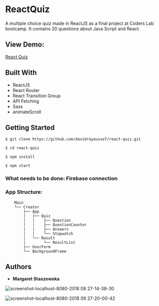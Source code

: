 # ReactQuiz
A multiple choice quiz made in ReactJS as a final project at Coders Lab bootcamp.
It contains 20 questions about Java Script and React.

## View Demo:
[React Quiz](https://megfan.github.io/React_Quiz/)

## Built With

* ReactJS
* React Router
* React Transition Group
* API Fetching
* Sass
* animateScroll

## Getting Started

    $ git clone https://github.com/davidrayoussef/react-quiz.git
    
    $ cd react-quiz
    
    $ npm install
    
    $ npm start

### What needs to be done: Firebase connection

### App Structure:

        Main
        └── Creator
            ├── App
            |   ├── Quiz
            |   |    ├── Question
            |   |    ├── QuestionCounter
            |   |    ├── Answers
            |   |    └── Stopwatch
            |   └── Result
            |        └── ResultList
            ├── UserForm
            └── BackgroundFrame

## Authors

* **Margaret Staszewska**

![screenshot-localhost-8080-2018 09 27-14-38-30](https://user-images.githubusercontent.com/35031023/46164651-de912980-c28e-11e8-84f0-abfe8055b038.png)

![screenshot-localhost-8080-2018 09 27-20-00-42](https://user-images.githubusercontent.com/35031023/46165124-19e02800-c290-11e8-9ead-7014b6e6582b.png)